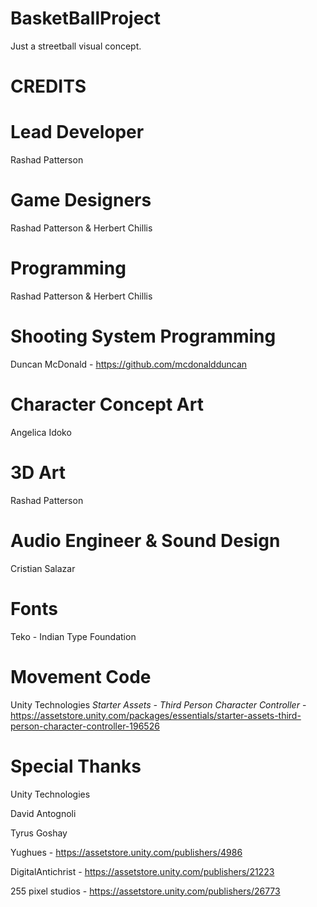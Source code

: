 # BasketBallProject

Just a streetball visual concept.

# CREDITS

# Lead Developer
Rashad Patterson 

# Game Designers
Rashad Patterson & Herbert Chillis

# Programming
Rashad Patterson & Herbert Chillis

# Shooting System Programming
Duncan McDonald - https://github.com/mcdonaldduncan

# Character Concept Art 
Angelica Idoko

# 3D Art
Rashad Patterson

# Audio Engineer & Sound Design
Cristian Salazar

# Fonts
Teko - Indian Type Foundation

# Movement Code
Unity Technologies _Starter Assets - Third Person Character Controller_ - https://assetstore.unity.com/packages/essentials/starter-assets-third-person-character-controller-196526


# Special Thanks
Unity Technologies

David Antognoli

Tyrus Goshay

Yughues - https://assetstore.unity.com/publishers/4986

DigitalAntichrist - https://assetstore.unity.com/publishers/21223

255 pixel studios - https://assetstore.unity.com/publishers/26773
